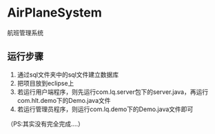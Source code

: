 ﻿# AirPlaneSystem
航班管理系统

## 运行步骤
1. 通过sql文件夹中的sql文件建立数据库
2. 把项目放到eclipse上
3. 若运行用户端程序，则先运行com.lq.server包下的server.java，再运行com.hlt.demo下的Demo.java文件
4. 若运行管理员程序，则运行com.lq.demo下的Demo.java文件即可

（PS:其实没有完全完成....）
